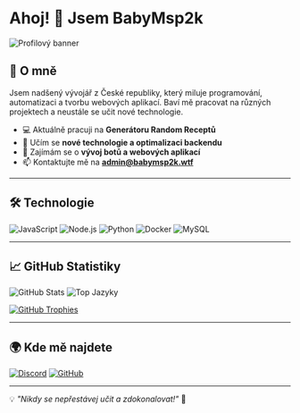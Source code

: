 # Ahoj! 👋 Jsem BabyMsp2k

![Profilový banner](https://source.unsplash.com/1600x400/?technology,coding)

## 🚀 O mně
Jsem nadšený vývojář z České republiky, který miluje programování, automatizaci a tvorbu webových aplikací. Baví mě pracovat na různých projektech a neustále se učit nové technologie.

- 💻 Aktuálně pracuji na **Generátoru Random Receptů**
- 🌱 Učím se **nové technologie a optimalizaci backendu**
- 🎯 Zajímám se o **vývoj botů a webových aplikací**
- 📫 Kontaktujte mě na **[admin@babymsp2k.wtf](mailto:admin@babymsp2k.wtf)**

---

## 🛠️ Technologie

![JavaScript](https://img.shields.io/badge/JavaScript-F7DF1E?style=for-the-badge&logo=javascript&logoColor=black)
![Node.js](https://img.shields.io/badge/Node.js-339933?style=for-the-badge&logo=nodedotjs&logoColor=white)
![Python](https://img.shields.io/badge/Python-3776AB?style=for-the-badge&logo=python&logoColor=white)
![Docker](https://img.shields.io/badge/Docker-2496ED?style=for-the-badge&logo=docker&logoColor=white)
![MySQL](https://img.shields.io/badge/MySQL-4479A1?style=for-the-badge&logo=mysql&logoColor=white)

---

## 📈 GitHub Statistiky

![GitHub Stats](https://github-readme-stats.vercel.app/api?username=BabyMsp2k&show_icons=true&theme=radical)
![Top Jazyky](https://github-readme-stats.vercel.app/api/top-langs/?username=BabyMsp2k&layout=compact&theme=radical)

[![GitHub Trophies](https://github-profile-trophy.vercel.app/?username=BabyMsp2k&theme=onedark)](https://github.com/ryo-ma/github-profile-trophy)

---

## 🌍 Kde mě najdete

[![Discord](https://img.shields.io/badge/Discord-5865F2?style=for-the-badge&logo=discord&logoColor=white)](https://discord.com/users/901509167863431229)
[![GitHub](https://img.shields.io/badge/GitHub-181717?style=for-the-badge&logo=github&logoColor=white)](https://github.com/BabyMsp2k)

---

💡 *"Nikdy se nepřestávej učit a zdokonalovat!"* 🚀

